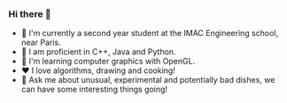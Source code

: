 ### Hi there 👋

- 🔭 I'm currently a second year student at the IMAC Engineering school, near Paris.
- 🌟 I am proficient in C++, Java and Python.
- 🌱 I'm learning computer graphics with OpenGL.
- ❤️ I love algorithms, drawing and cooking!
- 💬 Ask me about unusual, experimental and potentially bad dishes, we can have some interesting things going!
<!--
**guy-luong/guy-luong** is a ✨ _special_ ✨ repository because its `README.md` (this file) appears on your GitHub profile.

Here are some ideas to get you started:

- 🔭 I’m currently working on ...
- 🌱 I’m currently learning ...
- 👯 I’m looking to collaborate on ...
- 🤔 I’m looking for help with ...
- 💬 Ask me about ...
- 📫 How to reach me: ...
- 😄 Pronouns: ...
- ⚡ Fun fact: ...
-->
